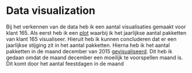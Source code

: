 # Data visualization 
Bij het verkennen van de data heb ik een aantal visualisaties gemaakt voor klant 165. Als eerst heb ik een [plot](https://github.com/idrissbensaga/-AppliedDataScience/blob/main/screenshots/data%20preperation.PNG) waarbij ik het jaarlijkse aantal pakketten van klant 165 visualiseer. Hieruit heb ik kunnen concluderen dat er een jaarlijkse stijging zit in het aantal pakketten. Hierna heb ik het aantal pakketten in de maand december van 2015 [gevisualiseerd](https://github.com/idrissbensaga/-AppliedDataScience/blob/main/Python%20Graphs/december%202015.PNG). Dit heb ik gedaan omdat de maand december een moeilijk te voorspellen maand is. Dit komt door het aantal feestdagen in de maand

